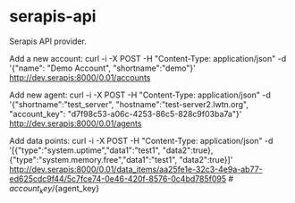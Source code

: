 serapis-api
===========

Serapis API provider.

Add a new account:
  curl -i -X POST -H "Content-Type: application/json" -d '{"name": "Demo Account", "shortname":"demo"}' http://dev.serapis:8000/0.01/accounts

Add new agent:
  curl -i -X POST -H "Content-Type: application/json" -d '{"shortname":"test_server", "hostname":"test-server2.lwtn.org", "account_key": "d7f98c53-a06c-4253-86c5-828c9f03ba7a"}' http://dev.serapis:8000/0.01/agents

Add data points:
   curl -i -X POST -H "Content-Type: application/json" -d '[{"type":"system.uptime","data1":"test1", "data2":true},{"type":"system.memory.free","data1":"test1", "data2":true}]' http://dev.serapis:8000/0.01/data_items/aa25fe1e-32c3-4e9a-ab77-ed625cdc9f44/5c7fce74-0e46-420f-8576-0c4bd785f095   # ${account_key}/${agent_key}

 
